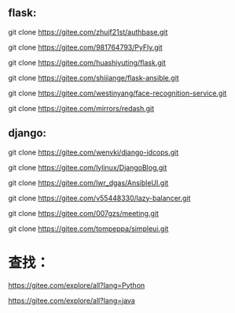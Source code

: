 ## flask:

git clone https://gitee.com/zhujf21st/authbase.git

git clone https://gitee.com/981764793/PyFly.git

git clone https://gitee.com/huashiyuting/flask.git

git clone https://gitee.com/shijiange/flask-ansible.git

git clone https://gitee.com/westinyang/face-recognition-service.git

git clone https://gitee.com/mirrors/redash.git

## django:
git clone https://gitee.com/wenvki/django-idcops.git

git clone https://gitee.com/lylinux/DjangoBlog.git

git clone https://gitee.com/lwr_dgas/AnsibleUI.git

git clone https://gitee.com/v55448330/lazy-balancer.git

git clone https://gitee.com/007gzs/meeting.git

git clone https://gitee.com/tompeppa/simpleui.git

# 查找：
https://gitee.com/explore/all?lang=Python

https://gitee.com/explore/all?lang=java
